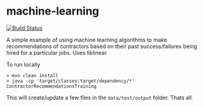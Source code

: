 machine-learning
================
[![Build Status](https://secure.travis-ci.org/sanigo/contractor-recommendations.png?branch=master)](http://travis-ci.org/sanigo/contractor-recommendations)

A simple example of using machine learning algorithms to make recommendations of contractors based 
on their past success/failures being hired for a particular jobs. Uses liblinear.

To run locally
```
> mvn clean install
> java -cp 'target/classes:target/dependency/*' ContractorRecommendationsTraining
```
This will create/update a few files in the `data/test/output` folder. 
Thats all.
